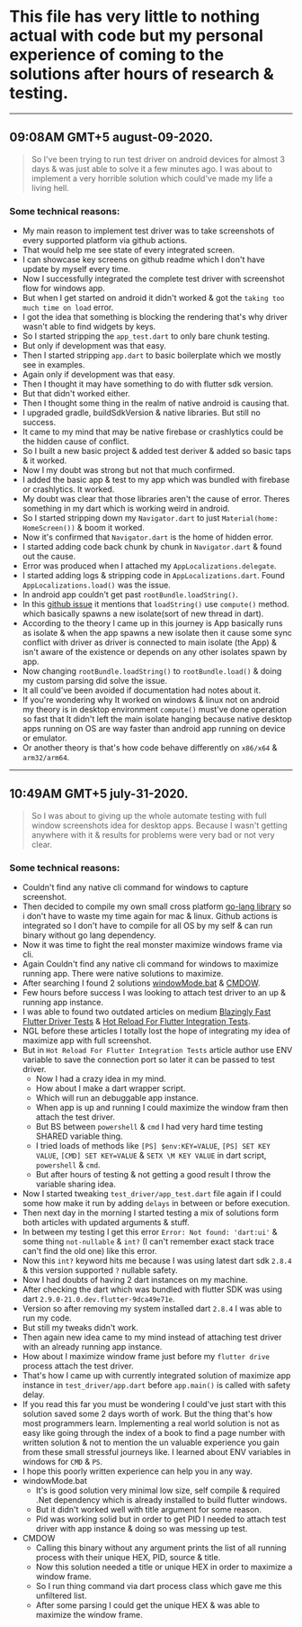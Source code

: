 # This file has very little to nothing actual with code but my personal experience of coming to the solutions after hours of research & testing.

---

## 09:08AM GMT+5 august-09-2020.

> So I've been trying to run test driver on android devices for almost 3 days & was just able to solve it a few minutes ago.
> I was about to implement a very horrible solution which could've made my life a living hell.

### Some technical reasons:

- My main reason to implement test driver was to take screenshots of every supported platform via github actions.
- That would help me see state of every integrated screen.
- I can showcase key screens on github readme which I don't have update by myself every time.
- Now I successfully integrated the complete test driver with screenshot flow for windows app.
- But when I get started on android it didn't worked & got the `taking too much time on load` error.
- I got the idea that something is blocking the rendering that's why driver wasn't able to find widgets by keys.
- So I started stripping the `app_test.dart` to only bare chunk testing.
- But only if development was that easy.
- Then I started stripping `app.dart` to basic boilerplate which we mostly see in examples.
- Again only if development was that easy.
- Then I thought it may have something to do with flutter sdk version.
- But that didn't worked either.
- Then I thought some thing in the realm of native android is causing that.
- I upgraded gradle, buildSdkVersion & native libraries. But still no success.
- It came to my mind that may be native firebase or crashlytics could be the hidden cause of conflict.
- So I built a new basic project & added test deriver & added so basic taps & it worked.
- Now I my doubt was strong but not that much confirmed.
- I added the basic app & test to my app which was bundled with firebase or crashlytics. It worked.
- My doubt was clear that those libraries aren't the cause of error. Theres something in my dart which is working weird in android.
- So I started stripping down my `Navigator.dart` to just `Material(home: HomeScreen())` & boom it worked.
- Now it's confirmed that `Navigator.dart` is the home of hidden error.
- I started adding code back chunk by chunk in `Navigator.dart` & found out the cause.
- Error was produced when I attached my `AppLocalizations.delegate`.
- I started adding logs & stripping code in `AppLocalizations.dart`. Found `AppLocalizations.load()` was the issue.
- In android app couldn't get past `rootBundle.loadString()`.
- In this <a href="https://github.com/flutter/flutter/issues/24703" target="_link6">github issue</a> it mentions that `loadString()` use `compute()` method. which basically spawns a new isolate(sort of new thread in dart).
- According to the theory I came up in this journey is App basically runs as isolate & when the app spawns a new isolate then it cause some sync conflict with driver as driver is connected to main isolate (the App) & isn't aware of the existence or depends on any other isolates spawn by app.
- Now changing `rootBundle.loadString()` to `rootBundle.load()` & doing my custom parsing did solve the issue.
- It all could've been avoided if documentation had notes about it.
- If you're wondering why It worked on windows & linux not on android my theory is in desktop environment `compute()` must've done operation so fast that It didn't left the main isolate hanging because native desktop apps running on OS are way faster than android app running on device or emulator.
- Or another theory is that's how code behave differently on `x86/x64` & `arm32/arm64`.

---

## 10:49AM GMT+5 july-31-2020.

> So I was about to giving up the whole automate testing with full window screenshots idea for desktop apps.
> Because I wasn't getting anywhere with it & results for problems were very bad or not very clear.

### Some technical reasons:

- Couldn't find any native cli command for windows to capture screenshot.
- Then decided to compile my own small cross platform <a href="https://github.com/hackerhgl/go-cross-screenshot" target="_link1">go-lang library</a> so i don't have to waste my time again for mac & linux. Github actions is integrated so I don't have to compile for all OS by my self & can run binary without go lang dependency.
- Now it was time to fight the real monster maximize windows frame via cli.
- Again Couldn't find any native cli command for windows to maximize running app. There were native solutions to maximize.
- After searching I found 2 solutions <a href="https://stackoverflow.com/a/42704274" target="_link2">windowMode.bat</a> & <a href="https://ritchielawrence.github.io/cmdow/" target="_link3">CMDOW</a>.
- Few hours before success I was looking to attach test driver to an up & running app instance.
- I was able to found two outdated articles on medium <a href="https://medium.com/flutter-community/blazingly-fast-flutter-driver-tests-5e375c833aa" target="_link4">Blazingly Fast Flutter Driver Tests</a> & <a href="https://medium.com/flutter-community/hot-reload-for-flutter-integration-tests-e0478b63bd54" target="_link5">Hot Reload For Flutter Integration Tests</a>.
- NGL before these articles I totally lost the hope of integrating my idea of maximize app with full screenshot.
- But in `Hot Reload For Flutter Integration Tests` article author use ENV variable to save the connection port so later it can be passed to test driver.
  - Now I had a crazy idea in my mind.
  - How about I make a dart wrapper script.
  - Which will run an debuggable app instance.
  - When app is up and running I could maximize the window fram then attach the test driver.
  - But BS between `powershell` & `cmd` I had very hard time testing SHARED variable thing.
  - I tried loads of methods like `[PS] $env:KEY=VALUE`, `[PS] SET KEY VALUE`, `[CMD] SET KEY=VALUE` & `SETX \M KEY VALUE` in dart script, `powershell` & `cmd`.
  - But after hours of testing & not getting a good result I throw the variable sharing idea.
- Now I started tweaking `test_driver/app_test.dart` file again if I could some how make it run by adding `delays` in between or before execution.
- Then next day in the morning I started testing a mix of solutions form both articles with updated arguments & stuff.
- In between my testing I get this error `Error: Not found: 'dart:ui'` & some thing `not-nullable` & `int?` (I can't remember exact stack trace can't find the old one) like this error.
- Now this `int?` keyword hits me because I was using latest dart sdk `2.8.4` & this version supported `?` nullable safety.
- Now I had doubts of having 2 dart instances on my machine.
- After checking the dart which was bundled with flutter SDK was using dart `2.9.0-21.0.dev.flutter-9dca49e71e`.
- Version so after removing my system installed dart `2.8.4` I was able to run my code.
- But still my tweaks didn't work.
- Then again new idea came to my mind instead of attaching test driver with an already running app instance.
- How about I maximize window frame just before my `flutter drive` process attach the test driver.
- That's how I came up with currently integrated solution of maximize app instance in `test_driver/app.dart` before `app.main()` is called with safety delay.
- If you read this far you must be wondering I could've just start with this solution saved some 2 days worth of work. But the thing that's how most programmers learn. Implementing a real world solution is not as easy like going through the index of a book to find a page number with written solution & not to mention the un valuable experience you gain from these small stressful journeys like. I learned about ENV variables in windows for `CMD` & `PS`.
- I hope this poorly written experience can help you in any way.
- windowMode.bat
  - It's is good solution very minimal low size, self compile & required .Net dependency which is already installed to build flutter windows.
  - But it didn't worked well with title argument for some reason.
  - Pid was working solid but in order to get PID I needed to attach test driver with app instance & doing so was messing up test.
- CMDOW
  - Calling this binary without any argument prints the list of all running process with their unique HEX, PID, source & title.
  - Now this solution needed a title or unique HEX in order to maximize a window frame.
  - So I run thing command via dart process class which gave me this unfiltered list.
  - After some parsing I could get the unique HEX & was able to maximize the window frame.
